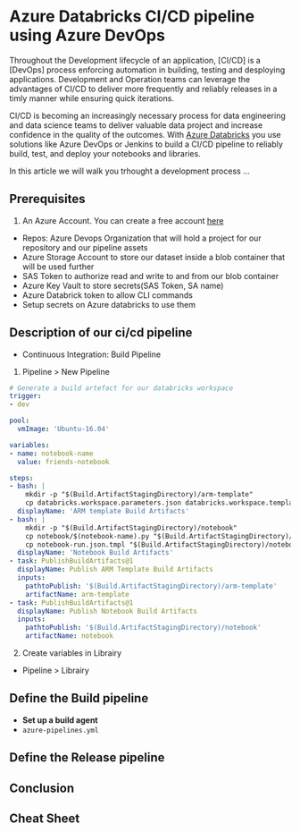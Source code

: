 # Azure Databricks CI/CD pipeline using Azure DevOps

Throughout the Development lifecycle of an application, [CI/CD] is a [DevOps] process enforcing automation in building, testing and desploying applications. Development and Operation teams can leverage the advantages of CI/CD to deliver more frequently and reliably releases in a timly manner while ensuring quick iterations.

CI/CD is becoming an increasingly necessary process for data engineering and data science teams to deliver valuable data project and increase confidence in the quality of the outcomes. With [Azure Databricks](https://azure.microsoft.com/en-gb/services/databricks/) you use solutions like Azure DevOps or Jenkins to build a CI/CD pipeline to reliably build, test, and deploy your notebooks and libraries.

In this article we will walk you trhought a development process ...

## Prerequisites

1. An Azure Account. You can create a free account [here]()

- Repos: Azure Devops Organization that will hold a project for our repository and our pipeline assets
- Azure Storage Account to store our dataset inside a blob container that will be used further
- SAS Token to authorize read and write to and from our blob container
- Azure Key Vault to store secrets(SAS Token, SA name)
- Azure Databrick token to allow CLI commands
- Setup secrets on Azure databricks to use them 

## Description of our ci/cd pipeline

- Continuous Integration: Build Pipeline

1. Pipeline > New Pipeline

```yml
# Generate a build artefact for our databricks workspace
trigger:
- dev

pool:
  vmImage: 'Ubuntu-16.04'

variables:
- name: notebook-name
  value: friends-notebook

steps:
- bash: |
    mkdir -p "$(Build.ArtifactStagingDirectory)/arm-template"
    cp databricks.workspace.parameters.json databricks.workspace.template.json "$(Build.ArtifactStagingDirectory)/arm-template/"
  displayName: 'ARM template Build Artifacts'
- bash: |
    mkdir -p "$(Build.ArtifactStagingDirectory)/notebook"
    cp notebook/$(notebook-name).py "$(Build.ArtifactStagingDirectory)/notebook/$(notebook-name)-$(Build.SourceVersion).py"
    cp notebook-run.json.tmpl "$(Build.ArtifactStagingDirectory)/notebook/notebook-run.json.tmpl"
  displayName: 'Notebook Build Artifacts'
- task: PublishBuildArtifacts@1
  displayName: Publish ARM Template Build Artifacts
  inputs:
    pathtoPublish: '$(Build.ArtifactStagingDirectory)/arm-template'
    artifactName: arm-template
- task: PublishBuildArtifacts@1
  displayName: Publish Notebook Build Artifacts
  inputs:
    pathtoPublish: '$(Build.ArtifactStagingDirectory)/notebook'
    artifactName: notebook

```

2. Create variables in Librairy

- Pipeline > Librairy


## Define the Build pipeline

- **Set up a build agent**
- `azure-pipelines.yml`

## Define the Release pipeline

## Conclusion

## Cheat Sheet


